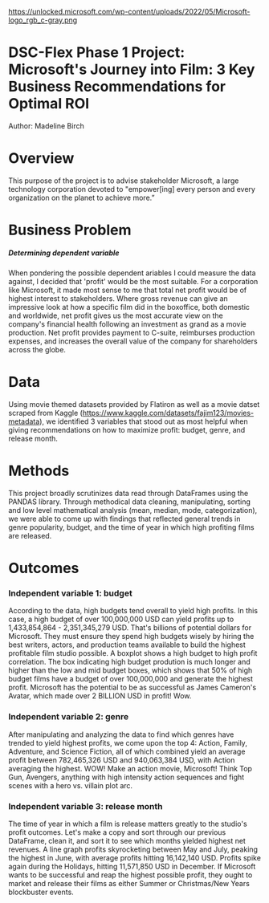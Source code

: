 
https://unlocked.microsoft.com/wp-content/uploads/2022/05/Microsoft-logo_rgb_c-gray.png

# DSC-Flex Phase 1 Project: Microsoft's Journey into Film: 3 Key Business Recommendations for Optimal ROI
Author: Madeline Birch

# Overview

This purpose of the project is to advise stakeholder Microsoft, a large technology corporation devoted to "empower[ing] every person and every organization on the planet to achieve more.” 

# Business Problem

##### Determining dependent variable
  When pondering the possible dependent ariables I could measure the data against, I decided that 'profit' would be the most suitable. For a corporation like Microsoft, it made most sense to me that total net profit would be of highest interest to stakeholders. Where gross revenue can give an impressive look at how a specific film did in the boxoffice, both domestic and worldwide, net profit gives us the most accurate view on the company's financial health following an investment as grand as a movie production. Net profit provides payment to C-suite, reimburses production expenses, and increases the overall value of the company for shareholders across the globe.

# Data

Using movie themed datasets provided by Flatiron as well as a movie datset scraped from Kaggle (https://www.kaggle.com/datasets/fajim123/movies-metadata), we identified 3 variables that stood out as most helpful when giving recommendations on how to maximize profit: budget, genre, and release month.

# Methods

This project broadly scrutinizes data read through DataFrames using the PANDAS library. Through methodical data cleaning, manipulating, sorting and low level mathematical analysis (mean, median, mode, categorization), we were able to come up with findings that reflected general trends in genre popularity, budget, and the time of year in which high profiting films are released.

# Outcomes

### Independent variable 1: budget 

According to the data, high budgets tend overall to yield high profits. In this case, a high budget of over 100,000,000 USD can yield profits up to 1,433,854,864 - 2,351,345,279 USD. That's billions of potential dollars for Microsoft. They must ensure they spend high budgets wisely by hiring the best writers, actors, and production teams available to build the highest profitable film studio possible. A boxplot shows a high budget to high profit correlation. The box indicating high budget prodution is much longer and higher than the low and mid budget boxes, which shows that 50% of high budget films have a budget of over 100,000,000 and generate the highest profit. Microsoft has the potential to be as successful as James Cameron's Avatar, which made over 2 BILLION USD in profit! Wow.

### Independent variable 2: genre

After manipulating and analyzing the data to find which genres have trended to yield highest profits, we come upon the top 4: Action, Family, Adventure, and Science Fiction, all of which combined yield an average profit between 782,465,326 USD and 940,063,384 USD, with Action averaging the highest. WOW! Make an action movie, Microsoft! Think Top Gun, Avengers, anything with high intensity action sequences and fight scenes with a hero vs. villain plot arc. 

### Independent variable 3: release month

The time of year in which a film is release matters greatly to the studio's profit outcomes. Let's make a copy and sort through our previous DataFrame, clean it, and sort it to see which months yielded highest net revenues. A line graph profits skyrocketing between May and July, peaking the highest in June, with average profits hitting 16,142,140 USD. Profits spike again during the Holidays, hitting 11,571,850 USD in December. If Microsoft wants to be successful and reap the highest possible profit, they ought to market and release their films as either Summer or Christmas/New Years blockbuster events.


